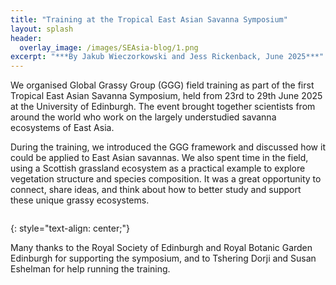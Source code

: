 ```yaml
---
title: "Training at the Tropical East Asian Savanna Symposium"
layout: splash
header:
  overlay_image: /images/SEAsia-blog/1.png
excerpt: "***By Jakub Wieczorkowski and Jess Rickenback, June 2025***"
---
```


We organised Global Grassy Group (GGG) field training as part of the first Tropical East Asian Savanna Symposium, held from 23rd to 29th June 2025 at the University of Edinburgh. The event brought together scientists from around the world who work on the largely understudied savanna ecosystems of East Asia.

During the training, we introduced the GGG framework and discussed how it could be applied to East Asian savannas. We also spent time in the field, using a Scottish grassland ecosystem as a practical example to explore vegetation structure and species composition. It was a great opportunity to connect, share ideas, and think about how to better study and support these unique grassy ecosystems.

<figure style="width: 1000px" class="align-centre">
  <img src="{{ site.url }}{{ site.baseurl }}/images/SEAsia-blog/2.png" alt="">
</figure>
{: style="text-align: center;"}

Many thanks to the Royal Society of Edinburgh and Royal Botanic Garden Edinburgh for supporting the symposium, and to Tshering Dorji and Susan Eshelman for help running the training. 
